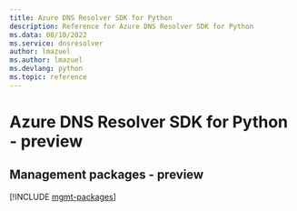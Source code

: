 ```yaml
---
title: Azure DNS Resolver SDK for Python
description: Reference for Azure DNS Resolver SDK for Python
ms.data: 08/10/2022
ms.service: dnsresolver
author: lmazuel
ms.author: lmazuel
ms.devlang: python
ms.topic: reference
---
```

# Azure DNS Resolver SDK for Python - preview

## Management packages - preview
[!INCLUDE [mgmt-packages](dns-resolver-mgmt-index.md)]